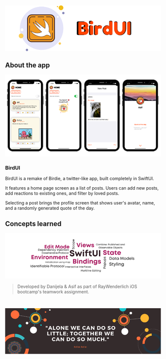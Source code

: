 ![Front Banner](Documentation/FrontBanner.png)

## About the app

<p align="center">
<img src="Documentation/screenshots.png">
</p>

### BirdUI

BirdUI is a remake of Birdie, a twitter-like app, built completely in SwiftUI.

It features a home page screen as a list of posts. Users can add new posts, add reactions to existing ones, and filter by loved posts. 

Selecting a post brings the profile screen that shows user's avatar, name, and a randomly generated quote of the day.

## Concepts learned

<p align="center">
<img src="Documentation/Week07Concepts.png">
</p>

> Developed by Danijela & Asif as part of RayWenderlich iOS bootcamp's teamwork assignment.

<br />

![End Banner](Documentation/EndBanner.png)
